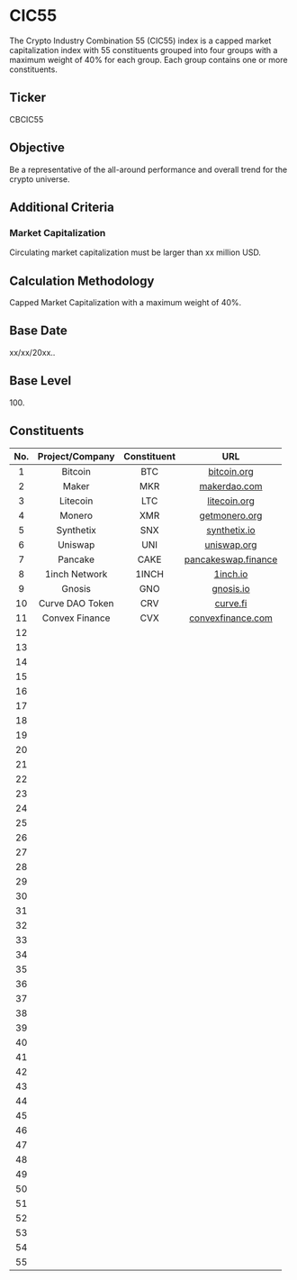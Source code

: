 # CIC55

The Crypto Industry Combination 55 (CIC55) index is a capped market capitalization index with 55 constituents grouped into four groups with a maximum weight of 40% for each group. Each group contains one or more constituents.

## Ticker

CBCIC55

## Objective

Be a representative of the all-around performance and overall trend for the crypto universe.

## Additional Criteria

### Market Capitalization

Circulating market capitalization must be larger than xx million USD.

## Calculation Methodology

Capped Market Capitalization with a maximum weight of 40%.

## Base Date

xx/xx/20xx..

## Base Level

100\.

## Constituents

| No. | Project/Company | Constituent |                         URL                         |
| :-: | :-------------: | :---------: | :-------------------------------------------------: |
|  1  |     Bitcoin     |     BTC     |        [bitcoin.org](https://bitcoin.org/en/)       |
|  2  |      Maker      |     MKR     |        [makerdao.com](https://makerdao.com/)        |
|  3  |     Litecoin    |     LTC     |        [litecoin.org](https://litecoin.org/)        |
|  4  |      Monero     |     XMR     |     [getmonero.org](https://www.getmonero.org/)     |
|  5  |    Synthetix    |     SNX     |        [synthetix.io](https://synthetix.io/)        |
|  6  |     Uniswap     |     UNI     |         [uniswap.org](https://uniswap.org/)         |
|  7  |     Pancake     |     CAKE    | [pancakeswap.finance](https://pancakeswap.finance/) |
|  8  |  1inch Network  |    1INCH    |            [1inch.io](https://1inch.io/)            |
|  9  |      Gnosis     |     GNO     |           [gnosis.io](https://gnosis.io/)           |
|  10 | Curve DAO Token |     CRV     |            [curve.fi](https://curve.fi/)            |
|  11 |  Convex Finance |     CVX     | [convexfinance.com](https://www.convexfinance.com/) |
|  12 |                 |             |                                                     |
|  13 |                 |             |                                                     |
|  14 |                 |             |                                                     |
|  15 |                 |             |                                                     |
|  16 |                 |             |                                                     |
|  17 |                 |             |                                                     |
|  18 |                 |             |                                                     |
|  19 |                 |             |                                                     |
|  20 |                 |             |                                                     |
|  21 |                 |             |                                                     |
|  22 |                 |             |                                                     |
|  23 |                 |             |                                                     |
|  24 |                 |             |                                                     |
|  25 |                 |             |                                                     |
|  26 |                 |             |                                                     |
|  27 |                 |             |                                                     |
|  28 |                 |             |                                                     |
|  29 |                 |             |                                                     |
|  30 |                 |             |                                                     |
|  31 |                 |             |                                                     |
|  32 |                 |             |                                                     |
|  33 |                 |             |                                                     |
|  34 |                 |             |                                                     |
|  35 |                 |             |                                                     |
|  36 |                 |             |                                                     |
|  37 |                 |             |                                                     |
|  38 |                 |             |                                                     |
|  39 |                 |             |                                                     |
|  40 |                 |             |                                                     |
|  41 |                 |             |                                                     |
|  42 |                 |             |                                                     |
|  43 |                 |             |                                                     |
|  44 |                 |             |                                                     |
|  45 |                 |             |                                                     |
|  46 |                 |             |                                                     |
|  47 |                 |             |                                                     |
|  48 |                 |             |                                                     |
|  49 |                 |             |                                                     |
|  50 |                 |             |                                                     |
|  51 |                 |             |                                                     |
|  52 |                 |             |                                                     |
|  53 |                 |             |                                                     |
|  54 |                 |             |                                                     |
|  55 |                 |             |                                                     |

